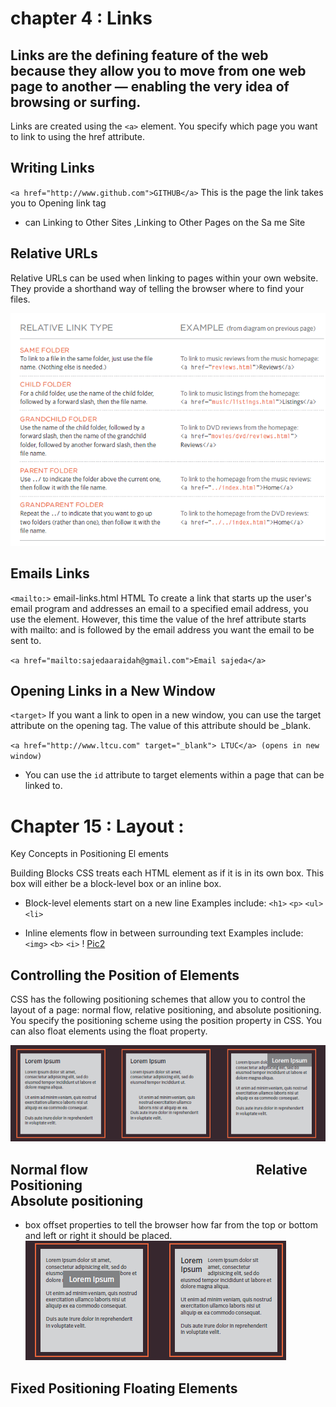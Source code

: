 # chapter 4 : Links 

## Links are the defining feature of the web because they allow you to move from one web page to another — enabling the very idea of browsing or surfing.

Links are created using the `<a>` element.  You specify
which page you want to link to using the href attribute.

## Writing Links
`<a href="http://www.github.com">GITHUB</a>`
This is the page the
link takes you to
Opening link tag

- can Linking to Other Sites ,Linking to Other Pages
on the Sa me Site

## Relative URLs
Relative URLs can be used when linking to pages within your own
website. They provide a shorthand way of telling the browser where to
find your files.

![pic](link.PNG)

## Emails Links
`<mailto:>` email-links.html HTML
To create a link that starts up
the user's email program and
addresses an email to a specified
email address, you use the <a>
element. However, this time the
value of the href attribute starts
with mailto: and is followed by
the email address you want the
email to be sent to.

`<a href="mailto:sajedaaraidah@gmail.com">Email sajeda</a>`
 

 ## Opening Links in a New Window
`<target>`
If you want a link to open in a
new window, you can use the
target attribute on the opening
<a> tag. The value of this
attribute should be _blank.

`<a href="http://www.ltcu.com" target="_blank"> LTUC</a> (opens in new window)`

- You can use the `id` attribute to target elements within a page that can be linked to.

# Chapter 15 : Layout :
Key Concepts in Positioning El ements

Building Blocks
CSS treats each HTML element as if it is in its
own box. This box will either be a block-level
box or an inline box.

- Block-level elements
start on a new line  Examples include: `<h1>` `<p>` `<ul>` `<li>`

- Inline elements
flow in between surrounding text Examples include: `<img>` `<b>` `<i>`
! [Pic2](inlineblock.jpg)


## Controlling the Position of Elements


CSS has the following positioning schemes that allow you to control
the layout of a page: normal flow, relative positioning, and absolute
positioning. You specify the positioning scheme using the position
property in CSS. You can also float elements using the float property.


![Pic3](block.PNG)

## Normal flow`                         `Relative Positioning  `                            `Absolute positioning

- box offset properties to tell the browser how far from the top or bottom
and left or right it should be placed.
![Pic3](C.PNG)

## Fixed Positioning                   Floating Elements